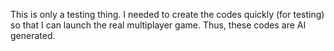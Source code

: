 This is only a testing thing. I needed to create the codes quickly (for testing) so that I can launch the real multiplayer game. Thus, these codes are AI generated.

